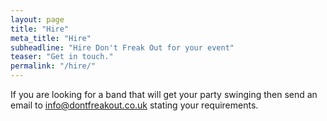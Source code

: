 ```yaml
---
layout: page
title: "Hire"
meta_title: "Hire"
subheadline: "Hire Don't Freak Out for your event"
teaser: "Get in touch."
permalink: "/hire/"
---
```

If you are looking for a band that will get your party swinging then send an email to <a href="mailto:info@dontfreakout.co.uk">info@dontfreakout.co.uk</a> stating your requirements.
